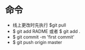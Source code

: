# 命令


- 线上更改时先执行 $git pull
- $ git add RADME 或者  $ git add .
- $ git commit -m 'first commit'
- $ git push origin master